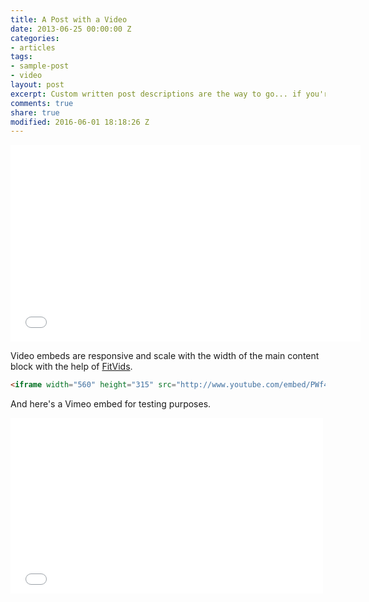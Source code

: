 ```yaml
---
title: A Post with a Video
date: 2013-06-25 00:00:00 Z
categories:
- articles
tags:
- sample-post
- video
layout: post
excerpt: Custom written post descriptions are the way to go... if you're not lazy.
comments: true
share: true
modified: 2016-06-01 18:18:26 Z
---
```


<iframe width="560" height="315" src="//www.youtube.com/embed/pdSp4Y4GOQs" frameborder="0"> </iframe>

Video embeds are responsive and scale with the width of the main content block with the help of [FitVids](http://fitvidsjs.com/).

```html
<iframe width="560" height="315" src="http://www.youtube.com/embed/PWf4WUoMXwg" frameborder="0"> </iframe>
```

And here's a Vimeo embed for testing purposes.

<iframe src="//player.vimeo.com/video/98146708?title=0&amp;byline=0" width="500" height="281" frameborder="0"> </iframe>
